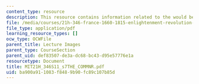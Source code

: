 ```yaml
---
content_type: resource
description: This resource contains information related to the would be commoner.
file: /media/courses/21h-346-france-1660-1815-enlightenment-revolution-napoleon-spring-2011/ba900a911083f8489b90fc89c107b85d_MIT21H_346S11_s7THE_COMMNR.pdf
file_type: application/pdf
learning_resource_types: []
ocw_type: OCWFile
parent_title: Lecture Images
parent_type: CourseSection
parent_uid: def83507-de3a-dc68-bc43-d95e57776e1a
resourcetype: Document
title: MIT21H_346S11_s7THE_COMMNR.pdf
uid: ba900a91-1083-f848-9b90-fc89c107b85d
---
```

